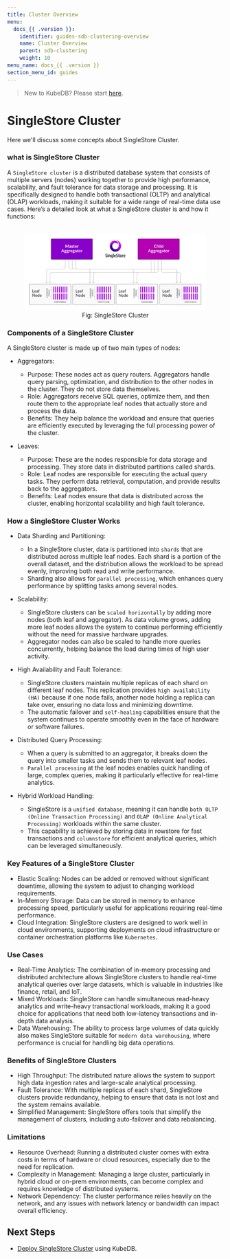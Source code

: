 ```yaml
---
title: Cluster Overview
menu:
  docs_{{ .version }}:
    identifier: guides-sdb-clustering-overview
    name: Cluster Overview
    parent: sdb-clustering
    weight: 10
menu_name: docs_{{ .version }}
section_menu_id: guides
---
```


> New to KubeDB? Please start [here](/docs/README.md).

# SingleStore Cluster

Here we'll discuss some concepts about SingleStore Cluster.

### what is SingleStore Cluster

A `SingleStore cluster` is a distributed database system that consists of multiple servers (nodes) working together to provide high performance, scalability, and fault tolerance for data storage and processing. It is specifically designed to handle both transactional (OLTP) and analytical (OLAP) workloads, making it suitable for a wide range of real-time data use cases. Here’s a detailed look at what a SingleStore cluster is and how it functions:

<figure align="center">
  <img alt="SingleStore Cluster" src="/docs/guides/singlestore/clustering/overview/images/sdb-cluster-2.png">
<figcaption align="center">Fig: SingleStore Cluster</figcaption>
</figure>

### Components of a SingleStore Cluster

A SingleStore cluster is made up of two main types of nodes:

- Aggregators:
   - Purpose: These nodes act as query routers. Aggregators handle query parsing, optimization, and distribution to the other nodes in the cluster. They do not store data themselves.
   - Role: Aggregators receive SQL queries, optimize them, and then route them to the appropriate leaf nodes that actually store and process the data.
   - Benefits: They help balance the workload and ensure that queries are efficiently executed by leveraging the full processing power of the cluster.

- Leaves:
   - Purpose: These are the nodes responsible for data storage and processing. They store data in distributed partitions called shards.
   - Role: Leaf nodes are responsible for executing the actual query tasks. They perform data retrieval, computation, and provide results back to the aggregators.
   - Benefits: Leaf nodes ensure that data is distributed across the cluster, enabling horizontal scalability and high fault tolerance.

### How a SingleStore Cluster Works

- Data Sharding and Partitioning:
   - In a SingleStore cluster, data is partitioned into `shards` that are distributed across multiple leaf nodes. Each shard is a portion of the overall dataset, and the distribution allows the workload to be spread evenly, improving both read and write performance.
   - Sharding also allows for `parallel processing`, which enhances query performance by splitting tasks among several nodes.

- Scalability:
   - SingleStore clusters can be `scaled horizontally` by adding more nodes (both leaf and aggregator). As data volume grows, adding more leaf nodes allows the system to continue performing efficiently without the need for massive hardware upgrades.
   - Aggregator nodes can also be scaled to handle more queries concurrently, helping balance the load during times of high user activity.

- High Availability and Fault Tolerance:
   - SingleStore clusters maintain multiple replicas of each shard on different leaf nodes. This replication provides `high availability (HA)` because if one node fails, another node holding a replica can take over, ensuring no data loss and minimizing downtime.
   - The automatic failover and `self-healing` capabilities ensure that the system continues to operate smoothly even in the face of hardware or software failures.

- Distributed Query Processing:
   - When a query is submitted to an aggregator, it breaks down the query into smaller tasks and sends them to relevant leaf nodes.
   - `Parallel processing` at the leaf nodes enables quick handling of large, complex queries, making it particularly effective for real-time analytics.

- Hybrid Workload Handling:
   - SingleStore is a `unified database`, meaning it can handle `both OLTP (Online Transaction Processing)` and `OLAP (Online Analytical Processing)` workloads within the same cluster.
   - This capability is achieved by storing data in rowstore for fast transactions and `columnstore` for efficient analytical queries, which can be leveraged simultaneously.

### Key Features of a SingleStore Cluster

- Elastic Scaling: Nodes can be added or removed without significant downtime, allowing the system to adjust to changing workload requirements.
- In-Memory Storage: Data can be stored in memory to enhance processing speed, particularly useful for applications requiring real-time performance.
- Cloud Integration: SingleStore clusters are designed to work well in cloud environments, supporting deployments on cloud infrastructure or container orchestration platforms like `Kubernetes`.

### Use Cases

- Real-Time Analytics: The combination of in-memory processing and distributed architecture allows SingleStore clusters to handle real-time analytical queries over large datasets, which is valuable in industries like finance, retail, and IoT.
- Mixed Workloads: SingleStore can handle simultaneous read-heavy analytics and write-heavy transactional workloads, making it a good choice for applications that need both low-latency transactions and in-depth data analysis.
- Data Warehousing: The ability to process large volumes of data quickly also makes SingleStore suitable for `modern data warehousing`, where performance is crucial for handling big data operations.

### Benefits of SingleStore Clusters

- High Throughput: The distributed nature allows the system to support high data ingestion rates and large-scale analytical processing.
- Fault Tolerance: With multiple replicas of each shard, SingleStore clusters provide redundancy, helping to ensure that data is not lost and the system remains available.
- Simplified Management: SingleStore offers tools that simplify the management of clusters, including auto-failover and data rebalancing.

### Limitations

- Resource Overhead: Running a distributed cluster comes with extra costs in terms of hardware or cloud resources, especially due to the need for replication.
- Complexity in Management: Managing a large cluster, particularly in hybrid cloud or on-prem environments, can become complex and requires knowledge of distributed systems.
- Network Dependency: The cluster performance relies heavily on the network, and any issues with network latency or bandwidth can impact overall efficiency.

## Next Steps

- [Deploy SingleStore Cluster](/docs/guides/singlestore/clustering/singlestore-clustering) using KubeDB.